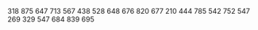 

318  875   647  713  567   438  528  648  676 820 677 210 444  785  542 752 547 269 329  547 684 839  695 

